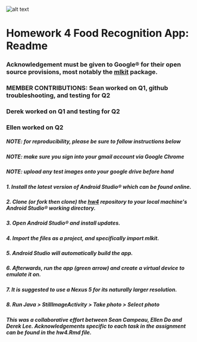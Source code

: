 ![alt text](https://previews.123rf.com/images/bdcollins/bdcollins1408/bdcollins140800228/30927502-random-foods-collage-isolated-over-white.jpg)

# Homework 4 Food Recognition App: Readme

### Acknowledgement must be given to Google® for their open source provisions, most notably the [mlkit](https://github.com/firebase/quickstart-android) package.
### MEMBER CONTRIBUTIONS: Sean worked on Q1, github troubleshooting, and testing for Q2
### Derek worked on Q1 and testing for Q2
### Ellen worked on Q2

##### NOTE: for reproducibility, please be sure to follow instructions below
##### NOTE: make sure you sign into your gmail account via Google Chrome
##### NOTE: upload any test images onto your google drive before hand

##### 1. Install the latest version of Android Studio® which can be found online.

##### 2. Clone (or fork then clone) the [hw4](https://github.com/seancampeau/hw4) repository to your local machine's Android Studio® working directory.

##### 3. Open Android Studio® and install updates.

##### 4. Import the files as a project, and specifically import mlkit.

##### 5. Android Studio will automatically build the app.

##### 6. Afterwards, run the app (green arrow) and create a virtual device to emulate it on.

##### 7. It is suggested to use a Nexus 5 for its naturally larger resolution.

##### 8. Run Java > StillImageActivity > Take photo > Select photo






##### This was a collaborative effort between Sean Campeau, Ellen Do and Derek Lee. Acknowledgements specific to each task in the assignment can be found in the hw4.Rmd file.